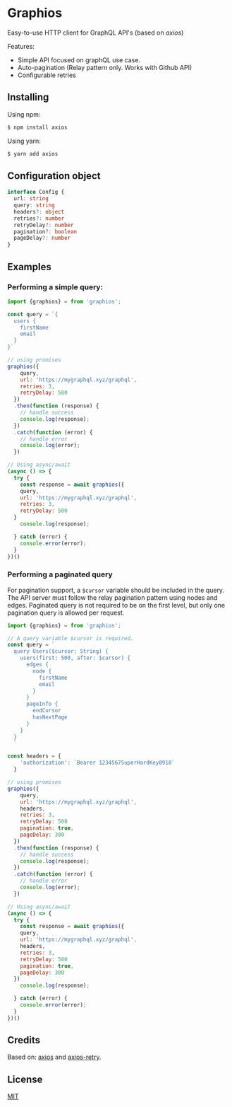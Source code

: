# Graphios

Easy-to-use HTTP client for GraphQL API's (based on *axios*)

Features:

- Simple API focused on graphQL use case.
- Auto-pagination (Relay pattern only. Works with Github API)
- Configurable retries

## Installing

Using npm:

```bash
$ npm install axios
```

Using yarn:

```bash
$ yarn add axios
```

## Configuration object

```typescript
interface Config {
  url: string
  query: string
  headers?: object
  retries?: number
  retryDelay?: number
  pagination?: boolean
  pageDelay?: number
}
```

## Examples

### Performing a simple query:

```js
import {graphios} = from 'graphios';

const query = `{
  users {
    firstName
    email
  }
}`

// using promises
graphios({
    query,
    url: 'https://mygraphql.xyz/graphql',
    retries: 3,
    retryDelay: 500
  })
  .then(function (response) {
    // handle success
    console.log(response);
  })
  .catch(function (error) {
    // handle error
    console.log(error);
  })

// Using async/await
(async () => {
  try {
    const response = await graphios({
    query,
    url: 'https://mygraphql.xyz/graphql',
    retries: 3,
    retryDelay: 500
  }
    console.log(response);

  } catch (error) {
    console.error(error);
  }
})()
```

### Performing a paginated query

For pagination support, a `$cursor` variable should be included in the query. The API server must follow the relay pagination pattern using nodes and edges. Paginated query is not required to be on the first level, but only one pagination query is allowed per request.

```js
import {graphios} = from 'graphios';

// A query variable $cursor is required.
const query = `
  query Users($cursor: String) {
    users(first: 500, after: $cursor) {
      edges {
        node {
          firstName
          email
        }
      }
      pageInfo {
        endCursor
        hasNextPage
      }
    }
  }
  `

const headers = {
    'authorization': `Bearer 1234567SuperHardKey8910`
  }

// using promises
graphios({
    query,
    url: 'https://mygraphql.xyz/graphql',
    headers,
    retries: 3,
    retryDelay: 500
    pagination: true,
    pageDelay: 300
  })
  .then(function (response) {
    // handle success
    console.log(response);
  })
  .catch(function (error) {
    // handle error
    console.log(error);
  })

// Using async/await
(async () => {
  try {
    const response = await graphios({
    query,
    url: 'https://mygraphql.xyz/graphql',
    headers,
    retries: 3,
    retryDelay: 500
    pagination: true,
    pageDelay: 300
  })
    console.log(response);

  } catch (error) {
    console.error(error);
  }
})()
```

## Credits

Based on: [axios](https://github.com/axios/axios) and [axios-retry](https://github.com/softonic/axios-retry).

## License

[MIT](LICENSE)
